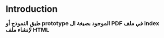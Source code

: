# Introduction
 <font size = "4"> **طبق النموذج أو prototype  الموجود بصيغة ال PDF  في ملف index لإنشاء ملف HTML** </font>


